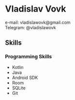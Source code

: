 <h1>Vladislav Vovk</h1>
e-mail: vladislawovk@gmail.com<br />
Telegram: @vladislawovk

<h2>Skills</h2>
 <h3>Programming Skills</h3>
  <ul>
   <li>Kotlin</li>
   <li>Java</li>
   <li>Android SDK</li>
   <li>Room</li>
   <li>SQLite</li>
   <li>Git</li>
  </ul>
